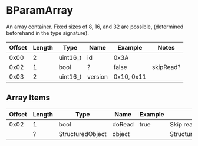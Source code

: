 # BParamArray

An array container. Fixed sizes of 8, 16, and 32 are possible, (determined beforehand in the type signature).

| Offset | Length | Type     | Name    | Example    | Notes     |
| ------ | ------ | -------- | ------- | ---------- | --------- |
| 0x00   | 2      | uint16_t | id      | 0x3A       |           |
| 0x02   | 1      | bool     | ?       | false      | skipRead? |
| 0x03   | 2      | uint16_t | version | 0x10, 0x11 |           |

## Array Items

| Offset | Length | Type             | Name   | Example | Notes                     |
| ------ | ------ | ---------------- | ------ | ------- | ------------------------- |
| 0x02   | 1      | bool             | doRead | true    | Skip reading if `false`   |
|        | ?      | StructuredObject | object |         | StructuredObject::factory |
